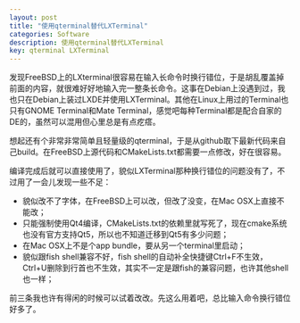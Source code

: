```yaml
---
layout: post
title: "使用qterminal替代LXTerminal"
categories: Software
description: 使用qterminal替代LXTerminal
key: qterminal LXTerminal
---
```

发现FreeBSD上的LXterminal很容易在输入长命令时换行错位，于是胡乱覆盖掉前面的内容，就很难好好地输入完一整条长命令。这事在Debian上没遇到过，我也只在Debian上装过LXDE并使用LXTerminal。其他在Linux上用过的Terminal也只有GNOME Terminal和Mate Terminal，感觉吧每种Terminal都是配合自家的DE的，虽然可以混用但心里总是有点疙瘩。

想起还有个非常非常简单且轻量级的qterminal，于是从github取下最新代码来自己build。在FreeBSD上源代码和CMakeLists.txt都需要一点修改，好在很容易。

编译完成后就可以直接使用了，貌似LXTerminal那种换行错位的问题没有了，不过用了一会儿发现一些不足：

* 貌似改不了字体，在FreeBSD上可以改，但改了没变，在Mac OSX上直接不能改；
* 只能强制使用Qt4编译，CMakeLists.txt的依赖里就写死了，现在cmake系统也没有官方支持Qt5，所以也不知道迁移到Qt5有多少问题；
* 在Mac OSX上不是个app bundle，要从另一个terminal里启动；
* 貌似跟fish shell兼容不好，fish shell的自动补全快捷键Ctrl+F不生效，Ctrl+U删除到行首也不生效，其实不一定是跟fish的兼容问题，也许其他shell也一样；

前三条我也许有得闲的时候可以试着改改。先这么用着吧，总比输入命令换行错位好多了。
